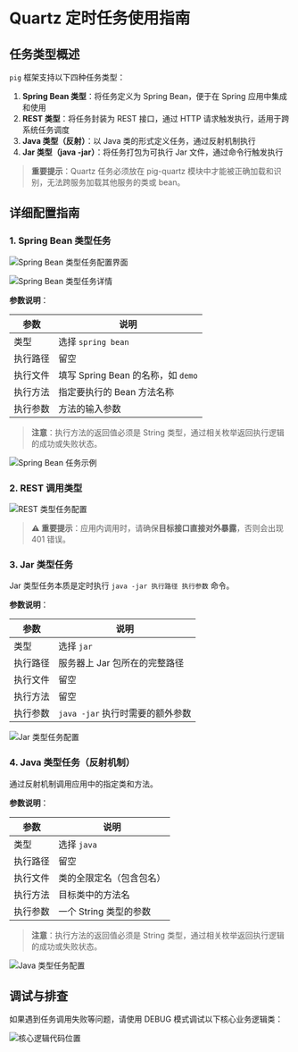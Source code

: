 # Quartz 定时任务使用指南

## 任务类型概述

`pig` 框架支持以下四种任务类型：

1. **Spring Bean 类型**：将任务定义为 Spring Bean，便于在 Spring 应用中集成和使用
2. **REST 类型**：将任务封装为 REST 接口，通过 HTTP 请求触发执行，适用于跨系统任务调度
3. **Java 类型（反射）**：以 Java 类的形式定义任务，通过反射机制执行
4. **Jar 类型（java -jar）**：将任务打包为可执行 Jar 文件，通过命令行触发执行

> **重要提示**：Quartz 任务必须放在 pig-quartz 模块中才能被正确加载和识别，无法跨服务加载其他服务的类或 bean。

## 详细配置指南

### 1. Spring Bean 类型任务

![Spring Bean 类型任务配置界面](https://minio.pigx.top/oss/202401/1704335335.png)

![Spring Bean 类型任务详情](https://minio.pigx.top/oss/1657725923.jpg)

**参数说明**：

| 参数 | 说明 |
| --- | --- |
| 类型 | 选择 `spring bean` |
| 执行路径 | 留空 |
| 执行文件 | 填写 Spring Bean 的名称，如 `demo` |
| 执行方法 | 指定要执行的 Bean 方法名称 |
| 执行参数 | 方法的输入参数 |

> **注意**：执行方法的返回值必须是 String 类型，通过相关枚举返回执行逻辑的成功或失败状态。

![Spring Bean 任务示例](https://minio.pigx.top/oss/1657725937.jpg)

### 2. REST 调用类型

![REST 类型任务配置](https://minio.pigx.top/oss/1657725947.jpg)

> **⚠️ 重要提示**：应用内调用时，请确保**目标接口直接对外暴露**，否则会出现 401 错误。

### 3. Jar 类型任务

Jar 类型任务本质是定时执行 `java -jar 执行路径 执行参数` 命令。

**参数说明**：

| 参数 | 说明 |
| --- | --- |
| 类型 | 选择 `jar` |
| 执行路径 | 服务器上 Jar 包所在的完整路径 |
| 执行文件 | 留空 |
| 执行方法 | 留空 |
| 执行参数 | `java -jar` 执行时需要的额外参数 |

![Jar 类型任务配置](https://minio.pigx.top/oss/1657725958.jpg)

### 4. Java 类型任务（反射机制）

通过反射机制调用应用中的指定类和方法。

**参数说明**：

| 参数 | 说明 |
| --- | --- |
| 类型 | 选择 `java` |
| 执行路径 | 留空 |
| 执行文件 | 类的全限定名（包含包名） |
| 执行方法 | 目标类中的方法名 |
| 执行参数 | 一个 String 类型的参数 |

> **注意**：执行方法的返回值必须是 String 类型，通过相关枚举返回执行逻辑的成功或失败状态。

![Java 类型任务配置](https://minio.pigx.top/oss/1657725967.jpg)

## 调试与排查

如果遇到任务调用失败等问题，请使用 DEBUG 模式调试以下核心业务逻辑类：

![核心逻辑代码位置](https://cdn.nlark.com/yuque/0/2024/png/283679/1713341701204-9c2c3a82-20d4-42b8-aff2-ad5c3783fedf.png)

